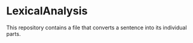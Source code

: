 # LexicalAnalysis
This repository contains a file that converts a sentence into its individual parts.
